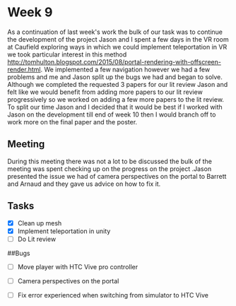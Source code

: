 # Week 9

As a continuation of last week's work the bulk of our task was to continue the development of the project Jason and I
spent a few days in the VR room at Caufield exploring ways in which we could implement teleportation in VR we took 
particular interest in this method http://tomhulton.blogspot.com/2015/08/portal-rendering-with-offscreen-render.html. 
We implemented a few navigation however we had a few problems and me and Jason split up the bugs we had and began to 
solve. Although we completed the requested 3 papers for our lit review Jason and felt like we would benefit from adding 
more papers to our lit review progressively so we worked on adding a few more papers to the lit review. To split our 
time Jason and I decided that it would be best if I worked with Jason on the development till end of week 10 then I would
branch off to work more on the final paper and the poster.

## Meeting

During this meeting there was not a lot to be discussed the bulk of the meeting was spent checking up on the progress 
on the project .Jason presented the issue we had of camera perspectives on the portal to Barrett and Arnaud and they
gave us advice on how to fix it.

## Tasks

* [x] Clean up mesh 
* [x] Implement teleportation in unity 
* [ ] Do Lit review

##Bugs

* [ ] Move player with HTC Vive pro controller
* [ ] Camera perspectives on the portal
* [ ] Fix error experienced when switching from simulator to HTC Vive







